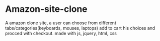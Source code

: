 # Amazon-site-clone
A amazon clone site, a user can choose from different tabs/categories(keyboards, mouses, laptops) add to cart his choices and procced with checkout. made with js, jquery, html, css
